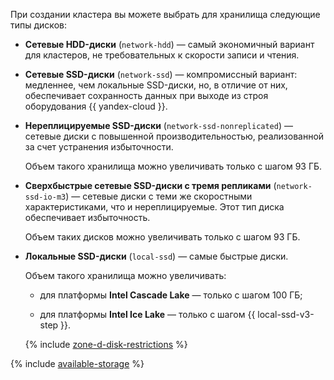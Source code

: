 При создании кластера вы можете выбрать для хранилища следующие типы дисков:

* **Сетевые HDD-диски** (`network-hdd`) — самый экономичный вариант для кластеров, не требовательных к скорости записи и чтения.
* **Сетевые SSD-диски** (`network-ssd`) — компромиссный вариант: медленнее, чем локальные SSD-диски, но, в отличие от них, обеспечивает сохранность данных при выходе из строя оборудования {{ yandex-cloud }}.
* **Нереплицируемые SSD-диски** (`network-ssd-nonreplicated`) — сетевые диски с повышенной производительностью, реализованной за счет устранения избыточности.

  Объем такого хранилища можно увеличивать только с шагом 93 ГБ.


* **Сверхбыстрые сетевые SSD-диски с тремя репликами** (`network-ssd-io-m3`) — сетевые диски с теми же скоростными характеристиками, что и нереплицируемые. Этот тип диска обеспечивает избыточность.

  Объем таких дисков можно увеличивать только с шагом 93 ГБ.


* **Локальные SSD-диски** (`local-ssd`) — самые быстрые диски.

  Объем такого хранилища можно увеличивать:

  * для платформы **Intel Cascade Lake** — только с шагом 100 ГБ;

  * для платформы **Intel Ice Lake** — только с шагом {{ local-ssd-v3-step }}.

  {% include [zone-d-disk-restrictions](../ru-central1-d-local-ssd.md) %}

{% include [available-storage](../available-storage.md) %}
